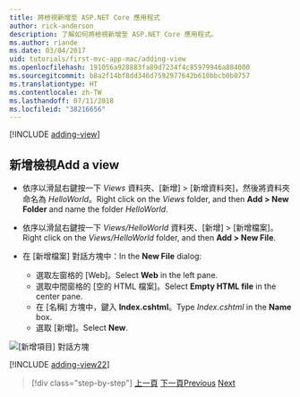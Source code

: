 ```yaml
---
title: 將檢視新增至 ASP.NET Core 應用程式
author: rick-anderson
description: 了解如何將檢視新增至 ASP.NET Core 應用程式。
ms.author: riande
ms.date: 03/04/2017
uid: tutorials/first-mvc-app-mac/adding-view
ms.openlocfilehash: 191056a928883fa89d7234f4c85979946a884000
ms.sourcegitcommit: b8a2f14bf8dd346d7592977642b610bbcb0b0757
ms.translationtype: HT
ms.contentlocale: zh-TW
ms.lasthandoff: 07/11/2018
ms.locfileid: "38216656"
---
```

[!INCLUDE [adding-view](../../includes/mvc-intro/adding_view1.md)]

## <a name="add-a-view"></a><span data-ttu-id="ba4ca-103">新增檢視</span><span class="sxs-lookup"><span data-stu-id="ba4ca-103">Add a view</span></span> 

* <span data-ttu-id="ba4ca-104">依序以滑鼠右鍵按一下 *Views* 資料夾、[新增] > [新增資料夾]，然後將資料夾命名為 *HelloWorld*。</span><span class="sxs-lookup"><span data-stu-id="ba4ca-104">Right click on the *Views* folder, and then **Add > New Folder** and name the folder *HelloWorld*.</span></span>
* <span data-ttu-id="ba4ca-105">依序以滑鼠右鍵按一下 *Views/HelloWorld* 資料夾、[新增] > [新增檔案]。</span><span class="sxs-lookup"><span data-stu-id="ba4ca-105">Right click on the *Views/HelloWorld* folder, and then **Add > New File**.</span></span>
* <span data-ttu-id="ba4ca-106">在 [新增檔案] 對話方塊中：</span><span class="sxs-lookup"><span data-stu-id="ba4ca-106">In the **New File** dialog:</span></span>

  * <span data-ttu-id="ba4ca-107">選取左窗格的 [Web]。</span><span class="sxs-lookup"><span data-stu-id="ba4ca-107">Select **Web** in the left pane.</span></span>
  * <span data-ttu-id="ba4ca-108">選取中間窗格的 [空的 HTML 檔案]。</span><span class="sxs-lookup"><span data-stu-id="ba4ca-108">Select **Empty HTML file** in the center pane.</span></span>
  * <span data-ttu-id="ba4ca-109">在 [名稱] 方塊中，鍵入 **Index.cshtml**。</span><span class="sxs-lookup"><span data-stu-id="ba4ca-109">Type *Index.cshtml* in the **Name** box.</span></span>
  * <span data-ttu-id="ba4ca-110">選取 [新增]。</span><span class="sxs-lookup"><span data-stu-id="ba4ca-110">Select **New**.</span></span>

![[新增項目] 對話方塊](adding-view/_static/add_view.png)

[!INCLUDE [adding-view22](../../includes/mvc-intro/adding_view2.md)]

> [!div class="step-by-step"]
> <span data-ttu-id="ba4ca-112">[上一頁](adding-controller.md)
> [下一頁](adding-model.md)</span><span class="sxs-lookup"><span data-stu-id="ba4ca-112">[Previous](adding-controller.md)
[Next](adding-model.md)</span></span>
